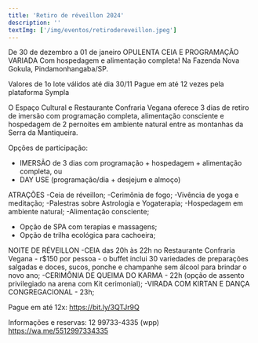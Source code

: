 ```yaml
---
title: 'Retiro de réveillon 2024'
description: ''
textImg: ['/img/eventos/retirodereveillon.jpeg']
---
```

De 30 de dezembro a 01 de janeiro
OPULENTA CEIA E PROGRAMAÇÃO VARIADA
Com hospedagem e alimentação completa!
Na Fazenda Nova Gokula, Pindamonhangaba/SP.

Valores de 1o lote válidos até dia 30/11
Pague em até 12 vezes pela plataforma Sympla

O Espaço Cultural e Restaurante Confraria Vegana oferece 3 dias de retiro de imersão com programação completa, alimentação consciente e hospedagem de 2 pernoites em ambiente natural entre as montanhas da Serra da Mantiqueira.

Opções de participação:
- IMERSÃO de 3 dias com programação + hospedagem + alimentação completa, ou
- DAY USE (programação/dia + desjejum e almoço)

ATRAÇÕES
-Ceia de réveillon;
-Cerimônia de fogo;
-Vivência de yoga e meditação;
-Palestras sobre Astrologia e Yogaterapia;
-Hospedagem em ambiente natural;
-Alimentação consciente;
+ Opção de SPA com terapias e massagens;
+ Opção de trilha ecológica para cachoeira;

NOITE DE RÉVEILLON
-CEIA das 20h às 22h no Restaurante Confraria Vegana - r$150 por pessoa - o buffet inclui 30 variedades de preparações salgadas e doces, sucos, ponche e champanhe sem álcool para brindar o novo ano;
-CERIMÔNIA DE QUEIMA DO KARMA - 22h (opção de assento privilegiado na arena com Kit cerimonial);
-VIRADA COM KIRTAN E DANÇA CONGREGACIONAL - 23h;

Pague em até 12x: https://bit.ly/3QTJr9Q

Informações e reservas: 12 99733-4335 (wpp)
https://wa.me/5512997334335